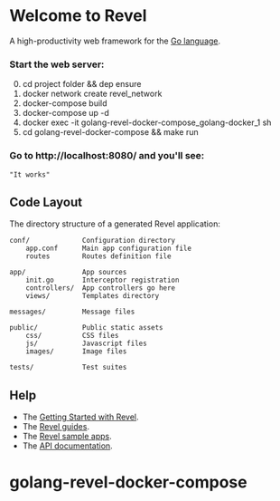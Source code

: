 # Welcome to Revel

A high-productivity web framework for the [Go language](http://www.golang.org/).


### Start the web server:
0. cd project folder && dep ensure
1. docker network create revel_network
2. docker-compose build
3. docker-compose up -d
4. docker exec -it golang-revel-docker-compose_golang-docker_1 sh
5. cd golang-revel-docker-compose && make run

### Go to http://localhost:8080/ and you'll see:

    "It works"

## Code Layout

The directory structure of a generated Revel application:

    conf/             Configuration directory
        app.conf      Main app configuration file
        routes        Routes definition file

    app/              App sources
        init.go       Interceptor registration
        controllers/  App controllers go here
        views/        Templates directory

    messages/         Message files

    public/           Public static assets
        css/          CSS files
        js/           Javascript files
        images/       Image files

    tests/            Test suites


## Help

* The [Getting Started with Revel](http://revel.github.io/tutorial/gettingstarted.html).
* The [Revel guides](http://revel.github.io/manual/index.html).
* The [Revel sample apps](http://revel.github.io/examples/index.html).
* The [API documentation](https://godoc.org/github.com/revel/revel).

# golang-revel-docker-compose

